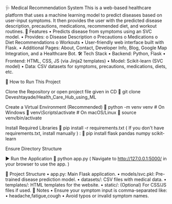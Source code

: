 🩺 Medical Recommendation System This is a web-based healthcare platform that uses a machine learning model to predict diseases based on user-input symptoms. It then provides the user with the predicted disease description, precautions, medications, recommended diet, and workout routines. 📁 Features • Predicts disease from symptoms using an SVC model. • Provides: o Disease Description o Precautions o Medications o Diet Recommendations o Workouts • User-friendly web interface built with Flask. • Additional Pages: About, Contact, Developer Info, Blog, Google Map Integration, and a Healthcare Bot. 🛠️ Tech Stack • Backend: Python, Flask • Frontend: HTML, CSS, JS (via Jinja2 templates) • Model: Scikit-learn (SVC model) • Data: CSV datasets for symptoms, precautions, medications, diets, etc.

 How to Run This Project

Clone the Repository or open project file given in CD  git clone Deveshtayade/Health_Care_Hub_using_ML

Create a Virtual Environment (Recommended)  python -m venv venv # On Windows  venv\Scripts\activate # On macOS/Linux  source venv/bin/activate

Install Required Libraries  pip install -r requirements.txt ( If you don't have requirements.txt, install manually ) :  pip install flask pandas numpy scikit-learn

Ensure Directory Structure

▶️ Run the Application  python app.py ( Navigate to http://127.0.0.1:5000/ in your browser to use the app. )

📝 Project Structure • app.py: Main Flask application. • models/svc.pkl: Pre-trained disease prediction model. • datasets/: CSV files with medical data. • templates/: HTML templates for the website. • static/: (Optional) For CSS/JS files if used. 📌 Notes • Ensure your symptom input is comma-separated like: • headache,fatigue,cough • Avoid typos or invalid symptom names.
